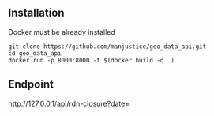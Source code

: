 ## Installation

Docker must be already installed

```shell
git clone https://github.com/manjustice/geo_data_api.git
cd geo_data_api
docker run -p 8000:8000 -t $(docker build -q .)
```

## Endpoint

http://127.0.0.1/api/rdn-closure?date=<YOUR DATE>
